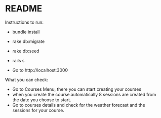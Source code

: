 # README


Instructions to run:

* bundle install

* rake db:migrate

* rake db:seed 

* rails s

* Go to http://localhost:3000


What you can check: 

* Go to Courses Menu, there you can start creating your courses
* when you create the course automatically 8 sessions are created from the date you choose to start.
* Go to courses details and check for the weather forecast and the sessions for your course.

